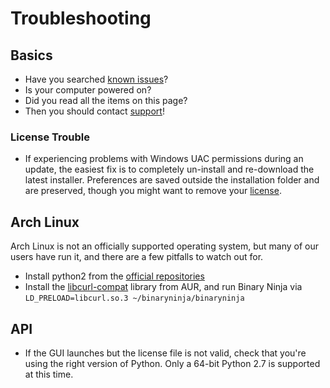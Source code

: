 # Troubleshooting

## Basics

 - Have you searched [known issues]?
 - Is your computer powered on?
 - Did you read all the items on this page?
 - Then you should contact [support]!

### License Trouble

- If experiencing problems with Windows UAC permissions during an update, the easiest fix is to completely un-install and re-download the latest installer. Preferences are saved outside the installation folder and are preserved, though you might want to remove your [license](/getting-started/index.html#license).

## Arch Linux

Arch Linux is not an officially supported operating system, but many of our users have run it, and there are a few pitfalls to watch out for.

 - Install python2 from the [official repositories][archrepo]
 - Install the [libcurl-compat] library from AUR, and run Binary Ninja via `LD_PRELOAD=libcurl.so.3 ~/binaryninja/binaryninja`

## API

 - If the GUI launches but the license file is not valid, check that you're using the right version of Python. Only a 64-bit Python 2.7 is supported at this time.

[known issues]: https://github.com/steakknife/unsign
[libcurl-compat]: https://aur.archlinux.org/packages/libcurl-compat/
[archrepo]: https://wiki.archlinux.org/index.php/Official_repositories
[recover]: https://binary.ninja/recover.html
[support]: https://binary.ninja/support.html
